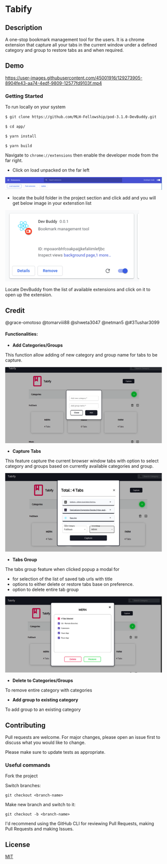 # Tabify


## Description
A one-stop bookmark management tool for the users. It is a chrome extension that capture all your tabs in the current window under a defined category and group to restore tabs as and when required.

## Demo


https://user-images.githubusercontent.com/45001916/129273905-8904fe43-aa74-4edf-9809-12577fd9103f.mp4


### Getting Started
To run locally on your system

`$ git clone https://github.com/MLH-Fellowship/pod-3.1.0-DevBuddy.git`

`$ cd app/`

` $ yarn install  ` 

`$ yarn build`

Navigate to `chrome://extensions` then enable the developer mode from the far right.
- Click on load unpacked on the far left

![Developer mode](./app/src/utils/images/developer_mode.png)

- locate the build folder in the project section and click add and you will get below image in your extenstion list

![Tabify](./app/src/utils/images/devBuddy.png)

Locate DevBuddy from the list of available extensions and click on it to open up the extension.

## Credit
@grace-omotoso
@tomarviii88 
@shweta3047
@netman5
@#3Tushar3099 


#### Functionalities: 

- **Add Categories/Groups**

This function allow adding of new category and group name for tabs to be capture.

![Addcategories](./app/src/utils/images/addcat.png)

- **Capture Tabs**

This feature capture the current browser window tabs with option to select category and groups based on currently available categories and group.

![capture](./app/src/utils/images/capture.png)

- **Tabs Group**

The tabs group feature when clicked popup a modal for 
- for selection of the list of saved tab urls with title
- options to either delete or restore tabs base on preference.
- option to delete entire tab group

![TabModal](./app/src/utils/images/tabmodal.png)

- **Delete to Categories/Groups**
  
To remove entire category with categories 

- **Add group to existing category**

To add group to an existing category

## Contributing
Pull requests are welcome. For major changes, please open an issue first to discuss what you would like to change.

Please make sure to update tests as appropriate.

### Useful commands
Fork the project

Switch branches:
```
git checkout <branch-name>
```

Make new branch and switch to it:
```
git checkout -b <branch-name>
```

I'd recommend using the GitHub CLI for reviewing Pull Requests, making Pull Requests and making Issues.
## License
[MIT](https://choosealicense.com/licenses/mit/)
